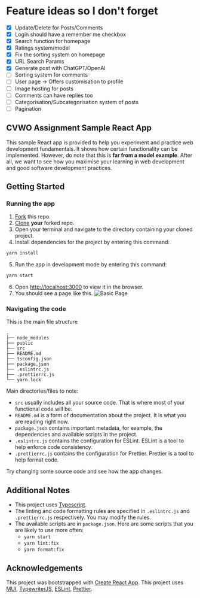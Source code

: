 # Feature ideas so I don't forget

- [x] Update/Delete for Posts/Comments
- [x] Login should have a remember me checkbox
- [x] Search function for homepage
- [x] Ratings system/model
- [x] Fix the sorting system on homepage
- [x] URL Search Params
- [x] Generate post with ChatGPT/OpenAI
- [ ] Sorting system for comments
- [ ] User page -> Offers customisation to profile
- [ ] Image hosting for posts
- [ ] Comments can have replies too
- [ ] Categorisation/Subcategorisation system of posts
- [ ] Pagination

## CVWO Assignment Sample React App

This sample React app is provided to help you experiment and practice web development fundamentals.
It shows how certain functionality can be implemented.
However, do note that this is **far from a model example**.
After all, we want to see how you maximise your learning in web development
and good software development practices.

## Getting Started

### Running the app

1. [Fork](https://docs.github.com/en/get-started/quickstart/fork-a-repo#forking-a-repository) this repo.
2. [Clone](https://docs.github.com/en/get-started/quickstart/fork-a-repo#cloning-your-forked-repository) **your** forked repo.
3. Open your terminal and navigate to the directory containing your cloned project.
4. Install dependencies for the project by entering this command:

```bash
yarn install
```

5. Run the app in development mode by entering this command:

```bash
yarn start
```

6. Open [http://localhost:3000](http://localhost:3000) to view it in the browser.
7. You should see a page like this.
   ![Basic Page](public/images/BasicPage.png)

### Navigating the code

This is the main file structure

```
.
├── node_modules
├── public
├── src
├── README.md
├── tsconfig.json
├── package.json
├── .eslintrc.js
├── .prettierrc.js
└── yarn.lock
```

Main directories/files to note:

- `src` usually includes all your source code. That is where most of your functional code will be.
- `README.md` is a form of documentation about the project. It is what you are reading right now.
- `package.json` contains important metadata, for example, the dependencies and available scripts in the project.
- `.eslintrc.js` contains the configuration for ESLint. ESLint is a tool to help enforce code consistency.
- `.prettierrc.js` contains the configuration for Prettier. Prettier is a tool to help format code.

Try changing some source code and see how the app changes.

## Additional Notes

- This project uses [Typescript](https://www.typescriptlang.org/).
- The linting and code formatting rules are specified in `.eslintrc.js` and `.prettierrc.js` respectively.
  You may modify the rules.
- The available scripts are in `package.json`.
  Here are some scripts that you are likely to use more often:
  - `yarn start`
  - `yarn lint:fix`
  - `yarn format:fix`

## Acknowledgements

This project was bootstrapped with [Create React App](https://github.com/facebook/create-react-app).
This project uses [MUI](https://mui.com/),
[TypewriterJS](https://github.com/tameemsafi/typewriterjs#readme),
[ESLint](https://eslint.org/), [Prettier](https://prettier.io/).
